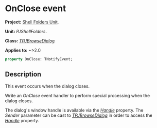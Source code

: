 # OnClose event

**Project:** [Shell Folders Unit](ShellFoldersUnit.md).

**Unit:** _PJShellFolders_.

**Class:** _[TPJBrowseDialog](TPJBrowseDialog.md)_

**Applies to:** ~>2.0

```pascal
property OnClose: TNotifyEvent;
```

## Description

This event occurs when the dialog closes.

Write an _OnClose_ event handler to perform special processing when the dialog closes.

The dialog's window handle is available via the _[Handle](TPJBrowseDialogHandle.md)_ property. The _Sender_ parameter can be cast to _[TPJBrowseDialog](TPJBrowseDialog.md)_ in order to access the _[Handle](TPJBrowseDialogHandle.md)_ property.
